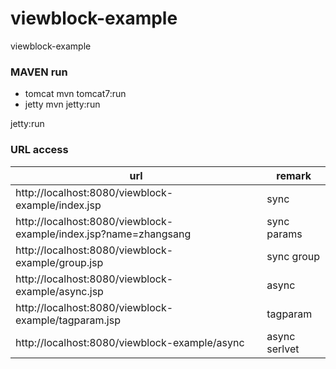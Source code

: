 viewblock-example
=================

viewblock-example

### MAVEN run
* tomcat   mvn tomcat7:run
* jetty    mvn jetty:run

jetty:run

### URL access
url | remark 
-------------|------
http://localhost:8080/viewblock-example/index.jsp | sync
http://localhost:8080/viewblock-example/index.jsp?name=zhangsang | sync params
http://localhost:8080/viewblock-example/group.jsp | sync group
http://localhost:8080/viewblock-example/async.jsp | async
http://localhost:8080/viewblock-example/tagparam.jsp | tagparam
http://localhost:8080/viewblock-example/async | async serlvet
